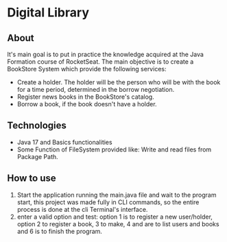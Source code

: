 # Digital Library

## About

It's main goal is to put in practice the knowledge acquired at the Java
Formation course of RocketSeat. The main objective is to create a BookStore System which provide
the following services:

- Create a holder. The holder will be the person who will be with the book
for a time period, determined in the borrow negotiation.
- Register news books in the BookStore's catalog.
- Borrow a book, if the book doesn't have a holder.

## Technologies

- Java 17 and Basics functionalities
- Some Function of FileSystem provided like: Write and read files from Package Path.


## How to use

1. Start the application running the main.java file and wait to the program start, this project was made fully in CLI commands, so the entire process is done at the cli Terminal's interface.
2. enter a valid option and test: option 1 is to register a new user/holder, option 2 to register a book, 3 to make, 4 and are to list users and books and 6 is to finish the program.

